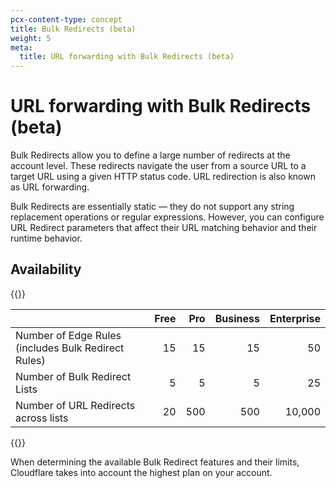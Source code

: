 ```yaml
---
pcx-content-type: concept
title: Bulk Redirects (beta)
weight: 5
meta:
  title: URL forwarding with Bulk Redirects (beta)
---
```


# URL forwarding with Bulk Redirects (beta)

Bulk Redirects allow you to define a large number of redirects at the account level. These redirects navigate the user from a source URL to a target URL using a given HTTP status code. URL redirection is also known as URL forwarding.

Bulk Redirects are essentially static — they do not support any string replacement operations or regular expressions. However, you can configure URL Redirect parameters that affect their URL matching behavior and their runtime behavior.

## Availability

{{<table-wrap>}}

|                                              | Free | Pro | Business | Enterprise |
|----------------------------------------------|-----:|----:|---------:|-----------:|
| Number of Edge Rules<br/>(includes Bulk Redirect Rules) | 15 |  15 |  15 |     50 |
| Number of Bulk Redirect Lists                           |  5 |   5 |   5 |     25 |
| Number of URL Redirects across lists                    | 20 | 500 | 500 | 10,000 |

{{</table-wrap>}}

When determining the available Bulk Redirect features and their limits, Cloudflare takes into account the highest plan on your account.
